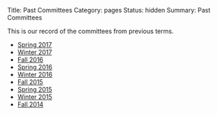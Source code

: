 Title: Past Committees
Category: pages
Status: hidden
Summary: Past Committees

This is our record of the committees from previous terms.

+ [Spring 2017]({filename}/pages/exec-S17.md)
+ [Winter 2017]({filename}/pages/exec-W17.md)
+ [Fall 2016]({filename}/pages/exec-F16.md)
+ [Spring 2016]({filename}/pages/exec-S16.md)
+ [Winter 2016]({filename}/pages/exec-W16.md)
+ [Fall 2015]({filename}/pages/exec-F15.md)
+ [Spring 2015]({filename}/pages/exec-S15.md)
+ [Winter 2015]({filename}/pages/exec-W15.md)
+ [Fall 2014]({filename}/pages/exec-F14.md)
